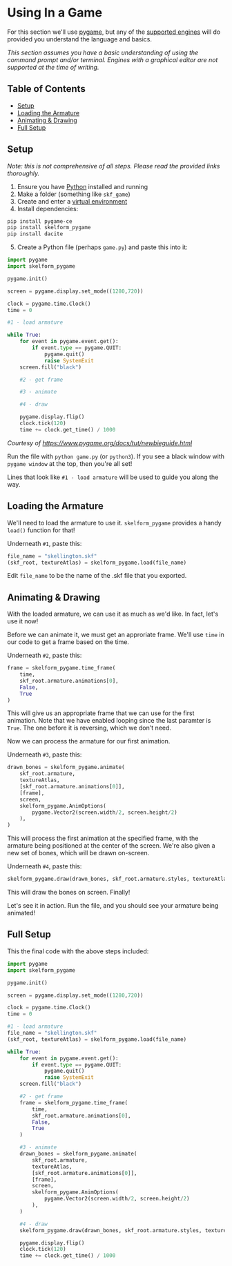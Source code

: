 # Using In a Game

For this section we'll use [pygame](https://www.pygame.org/wiki/GettingStarted),
but any of the [supported engines](https://skelform.org#runtimes) will do
provided you understand the language and basics.

_This section assumes you have a basic understanding of using the command
prompt and/or terminal. Engines with a graphical editor are not supported at the
time of writing._

## Table of Contents

- [Setup](#setup)
- [Loading the Armature](#loading-the-armature)
- [Animating & Drawing](#animating--drawing)
- [Full Setup](#full-setup)

## Setup

_Note: this is not comprehensive of all steps. Please read the provided links
thoroughly._

1. Ensure you have [Python](https://python.org) installed and running
2. Make a folder (something like `skf_game`)
3. Create and enter a
   [virtual environment](https://www.w3schools.com/python/python_virtualenv.asp)
4. Install dependencies:

```bash
pip install pygame-ce
pip install skelform_pygame
pip install dacite
```

5. Create a Python file (perhaps `game.py`) and paste this into it:

```python
import pygame
import skelform_pygame

pygame.init()

screen = pygame.display.set_mode((1280,720))

clock = pygame.time.Clock()
time = 0

#1 - load armature

while True:
    for event in pygame.event.get():
        if event.type == pygame.QUIT:
            pygame.quit()
            raise SystemExit
    screen.fill("black")

    #2 - get frame

    #3 - animate

    #4 - draw

    pygame.display.flip()
    clock.tick(120)
    time += clock.get_time() / 1000
```

_Courtesy of https://www.pygame.org/docs/tut/newbieguide.html_

Run the file with `python game.py` (or `python3`). If you see a black window
with `pygame window` at the top, then you're all set!

Lines that look like `#1 - load armature` will be used to guide you along the
way.

## Loading the Armature

We'll need to load the armature to use it. `skelform_pygame` provides a handy
`load()` function for that!

Underneath `#1`, paste this:

```python
file_name = "skellington.skf"
(skf_root, textureAtlas) = skelform_pygame.load(file_name)
```

Edit `file_name` to be the name of the .skf file that you exported.

## Animating & Drawing

With the loaded armature, we can use it as much as we'd like. In fact, let's use
it now!

Before we can animate it, we must get an approriate frame. We'll use `time` in
our code to get a frame based on the time.

Underneath `#2`, paste this:

```python
frame = skelform_pygame.time_frame(
    time,
    skf_root.armature.animations[0],
    False,
    True
)
```

This will give us an appropriate frame that we can use for the first animation.
Note that we have enabled looping since the last paramter is `True`. The one
before it is reversing, which we don't need.

Now we can process the armature for our first animation.

Underneath `#3`, paste this:

```python
drawn_bones = skelform_pygame.animate(
    skf_root.armature,
    textureAtlas,
    [skf_root.armature.animations[0]],
    [frame],
    screen,
    skelform_pygame.AnimOptions(
        pygame.Vector2(screen.width/2, screen.height/2)
    ),
)
```

This will process the first animation at the specified frame, with the armature
being positioned at the center of the screen. We're also given a new set of
bones, which will be drawn on-screen.

Underneath `#4`, paste this:

```python
skelform_pygame.draw(drawn_bones, skf_root.armature.styles, textureAtlas, screen)
```

This will draw the bones on screen. Finally!

Let's see it in action. Run the file, and you should see your armature being
animated!

## Full Setup

This the final code with the above steps included:

```python
import pygame
import skelform_pygame

pygame.init()

screen = pygame.display.set_mode((1280,720))

clock = pygame.time.Clock()
time = 0

#1 - load armature
file_name = "skellington.skf"
(skf_root, textureAtlas) = skelform_pygame.load(file_name)

while True:
    for event in pygame.event.get():
        if event.type == pygame.QUIT:
            pygame.quit()
            raise SystemExit
    screen.fill("black")

    #2 - get frame
    frame = skelform_pygame.time_frame(
        time,
        skf_root.armature.animations[0],
        False,
        True
    )

    #3 - animate
    drawn_bones = skelform_pygame.animate(
        skf_root.armature,
        textureAtlas,
        [skf_root.armature.animations[0]],
        [frame],
        screen,
        skelform_pygame.AnimOptions(
            pygame.Vector2(screen.width/2, screen.height/2)
        ),
    )

    #4 - draw
    skelform_pygame.draw(drawn_bones, skf_root.armature.styles, textureAtlas, screen)

    pygame.display.flip()
    clock.tick(120)
    time += clock.get_time() / 1000
```
